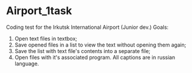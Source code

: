 # Airport_1task
Coding test for the Irkutsk International Airport (Junior dev.)
Goals:
1) Open text files in textbox;
2) Save opened files in a list to view the text without opening them again;
3) Save the list with text file's contents into a separate file;
4) Open files with it's associated program.
All captions are in russian language.
